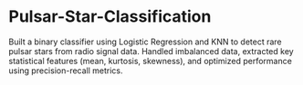 # Pulsar-Star-Classification
Built a binary classifier using Logistic Regression and KNN to detect rare pulsar stars from radio signal data. Handled imbalanced data, extracted key statistical features (mean, kurtosis, skewness), and optimized performance using precision-recall metrics.

